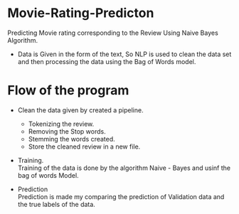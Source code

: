 # Movie-Rating-Predicton
Predicting Movie rating corresponding to the Review Using Naive Bayes Algorithm.
- Data is Given in the form of the text, So NLP is used to clean the data set and then processing the data using the Bag of Words model.

# Flow of the program
-  Clean the data given by created a pipeline.
   * Tokenizing the review.
   * Removing the Stop words.
   * Stemming the words created.
   * Store the cleaned review in a new file.

- Training.<br>
 Training of the data is done by the algorithm Naive - Bayes and usinf the bag of words Model.

- Prediction<br>
Prediction is made my comparing the prediction of Validation data and the true labels of the data.
